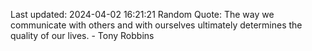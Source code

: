 Last updated: 2024-04-02 16:21:21
Random Quote: The way we communicate with others and with ourselves ultimately determines the quality of our lives. - Tony Robbins